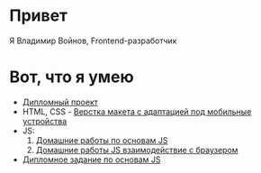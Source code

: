 # Привет
Я Владимир Войнов, Frontend-разработчик
# Вот, что я умею
+ [Дипломный проект](https://github.com/voynovdev/diplom)
+ HTML, CSS - [Верстка макета с адаптацией под мобильные устройства](https://github.com/voynovdev/voynovdev.github.io)
+ JS:
  1. [Домашние работы по основам JS](https://github.com/voynovdev/bjs-2-homeworks)
  2. [Домашние работы JS взаимодействие с браузером](https://github.com/voynovdev/bhj-homeworks)
+ [Дипломное задание по основам JS](https://github.com/voynovdev/bjs-diplom)
